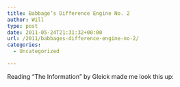 ```yaml
---
title: Babbage’s Difference Engine No. 2
author: Will
type: post
date: 2011-05-24T21:31:32+00:00
url: /2011/babbages-difference-engine-no-2/
categories:
  - Uncategorized

---
```

Reading &#8220;The Information&#8221; by Gleick made me look this up:

<embed>
</embed>